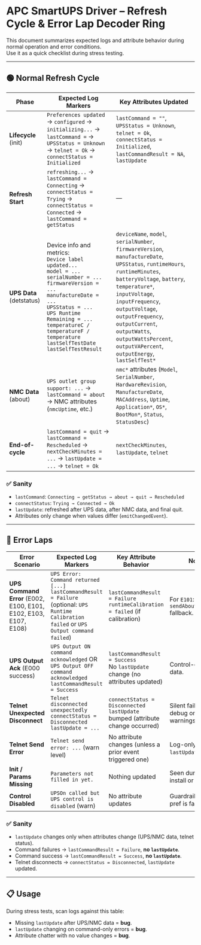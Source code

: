 # APC SmartUPS Driver – Refresh Cycle & Error Lap Decoder Ring

This document summarizes expected logs and attribute behavior during normal operation and error conditions.  
Use it as a quick checklist during stress testing.

---

## 🟢 Normal Refresh Cycle

| **Phase**              | **Expected Log Markers**                                                                 | **Key Attributes Updated**                  |
|-------------------------|------------------------------------------------------------------------------------------|---------------------------------------------|
| **Lifecycle** (init)   | `Preferences updated` → `configured` → `initializing...` → `lastCommand =` → `UPSStatus = Unknown` → `telnet = Ok` → `connectStatus = Initialized` | `lastCommand = ""`, `UPSStatus = Unknown`, `telnet = Ok`, `connectStatus = Initialized`, `lastCommandResult = NA`, `lastUpdate` |
| **Refresh Start**       | `refreshing...` → `lastCommand = Connecting` → `connectStatus = Trying` → `connectStatus = Connected` → `lastCommand = getStatus` | — |
| **UPS Data** (detstatus) | Device info and metrics: <br>`Device label updated...` <br>`model = ...` <br>`serialNumber = ...` <br>`firmwareVersion = ...` <br>`manufactureDate = ...` <br>`UPSStatus = ...` <br>`UPS Runtime Remaining = ...` <br>`temperatureC / temperatureF / temperature` <br>`lastSelfTestDate` <br>`lastSelfTestResult` | `deviceName`, `model`, `serialNumber`, `firmwareVersion`, `manufactureDate`, `UPSStatus`, `runtimeHours`, `runtimeMinutes`, `batteryVoltage`, `battery`, `temperature*`, `inputVoltage`, `inputFrequency`, `outputVoltage`, `outputFrequency`, `outputCurrent`, `outputWatts`, `outputWattsPercent`, `outputVAPercent`, `outputEnergy`, `lastSelfTest*` |
| **NMC Data** (about)   | `UPS outlet group support: ...` → `lastCommand = about` → NMC attributes (`nmcUptime`, etc.) | `nmc*` attributes (`Model`, `SerialNumber`, `HardwareRevision`, `ManufactureDate`, `MACAddress`, `Uptime`, `Application*`, `OS*`, `BootMon*`, `Status`, `StatusDesc`) |
| **End-of-cycle**        | `lastCommand = quit` → `lastCommand = Rescheduled` → `nextCheckMinutes = ...` → `lastUpdate = ...` → `telnet = Ok` | `nextCheckMinutes`, `lastUpdate`, `telnet` |

### ✅ Sanity
- `lastCommand`: `Connecting → getStatus → about → quit → Rescheduled`  
- `connectStatus`: `Trying → Connected → Ok`  
- `lastUpdate`: refreshed after UPS data, after NMC data, and final quit.  
- Attributes only change when values differ (`emitChangedEvent`).  

---

## 🔴 Error Laps

| **Error Scenario**               | **Expected Log Markers**                                                                                     | **Key Attribute Behavior**                                       | **Notes** |
|----------------------------------|--------------------------------------------------------------------------------------------------------------|------------------------------------------------------------------|-----------|
| **UPS Command Error** (E002, E100, E101, E102, E103, E107, E108) | `UPS Error: Command returned [...]` <br>`lastCommandResult = Failure` <br>(optional: `UPS Runtime Calibration failed` or `UPS Output command failed`) | `lastCommandResult = Failure` <br>`runtimeCalibration = failed` (if calibration) | For `E101`: expect `sendAboutCommand()` fallback. |
| **UPS Output Ack** (E000 success) | `UPS Output ON command acknowledged` OR `UPS Output OFF command acknowledged` <br>`lastCommandResult = Success` | `lastCommandResult = Success` <br>No `lastUpdate` change (no attributes updated) | Control-only, not data. |
| **Telnet Unexpected Disconnect** | `Telnet disconnected unexpectedly` <br>`connectStatus = Disconnected` <br>`lastUpdate = ...` | `connectStatus = Disconnected` <br>`lastUpdate` bumped (attribute change occurred) | Silent failover — debug only, no warnings. |
| **Telnet Send Error**            | `Telnet send error: ...` (warn level)                                                                        | No attribute changes (unless a prior event triggered one)         | Log-only, no `lastUpdate`. |
| **Init / Params Missing**        | `Parameters not filled in yet.`                                                                              | Nothing updated                                                   | Seen during first install or misconfig. |
| **Control Disabled**             | `UPSOn called but UPS control is disabled` (warn)                                                            | No attribute updates                                              | Guardrail when pref is false. |

### ✅ Sanity
- `lastUpdate` changes only when attributes change (UPS/NMC data, telnet status).  
- Command failures → `lastCommandResult = Failure`, **no `lastUpdate`**.  
- Command success → `lastCommandResult = Success`, **no `lastUpdate`**.  
- Telnet disconnects → `connectStatus = Disconnected`, `lastUpdate` updated.  

---

## 📋 Usage
During stress tests, scan logs against this table:
- Missing `lastUpdate` after UPS/NMC data = **bug**.  
- `lastUpdate` changing on command-only errors = **bug**.  
- Attribute chatter with no value changes = **bug**.  
